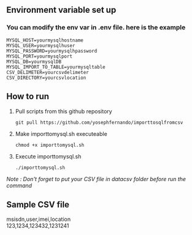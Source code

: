 ## Environment variable set up ##
### You can modify the env var in .env file. here is the example ###
```
MYSQL_HOST=yourmysqlhostname
MYSQL_USER=yourmysqlhuser
MYSQL_PASSWORD=yourmysqlhpassword
MYSQL_PORT=yourmysqlport
MYSQL_DB=yourmysqlDB
MYSQL_IMPORT_TO_TABLE=yourmysqltable
CSV_DELIMETER=yourcsvdelimeter
CSV_DIRECTORY=yourcsvlocation
```

## How to run ##
1. Pull scripts from this github repository
    ```
    git pull https://github.com/yosephfernando/importtosqlfromcsv
    ```
2. Make importtomysql.sh executeable
    ```
    chmod +x importtomysql.sh
    ```
3. Execute importtomysql.sh
    ```
    ./importtomysql.sh
    ```
*Note : Don't forget to put your CSV file in datacsv folder before run the command*

## Sample CSV file ##
msisdn,user,imei,location <br />
123,1234,123432,1231241

